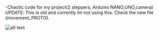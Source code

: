 -Chaotic code for my project(2 steppers, Arduino NANO,UNO,camera)
UPDATE: This is old and currently Im not using this. Check the new file (movement_PROTO).

![alt text](https://github.com/PeterKillerio/Projects/blob/master/Project-PROTO/Snímka.PNG)
